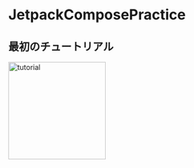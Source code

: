 # JetpackComposePractice

## 最初のチュートリアル
<img width="194" alt="tutorial" src="https://user-images.githubusercontent.com/47734014/127756781-16f585df-a6bf-41ff-83fc-35498d3b0f69.png">
